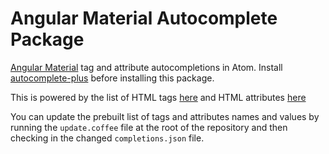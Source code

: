 # Angular Material Autocomplete Package

[Angular Material](https://material.angularjs.org/#/) tag and attribute autocompletions in Atom. Install
[autocomplete-plus](https://github.com/atom-community/autocomplete-plus) before
installing this package.

This is powered by the list of HTML tags [here](https://raw.githubusercontent.com/chrisgriffith/Angular-Material-Brackets-Extension/master/HtmlTags.json)
and HTML attributes [here](https://raw.githubusercontent.com/chrisgriffith/Angular-Material-Brackets-Extension/master/HtmlAttributes.json)

You can update the prebuilt list of tags and attributes names and values by
running the `update.coffee` file at the root of the repository and then checking
in the changed `completions.json` file.
